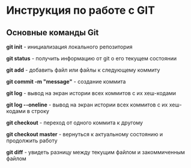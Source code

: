 # Инструкция по работе с GIT

## Основные команды Git

**git init** - инициализация локального репозитория

**git status** - получить информацию от git о его текущем состоянии

**git add** - добавить файл или файлы к следующему коммиту

**git commit -m "message"** - создание коммита

**git log** - вывод на экран истории всех коммитов с их хеш-кодами

**git log --oneline** - вывод на экран истории всех коммитов с их хеш-кодами в строку

**git checkout** - переход от одного коммита к другому

**git checkout master** - вернуться к актуальному состоянию и продолжить работу

**git diff** - увидеть разницу между текущим файлом и закоммиченным файлом 